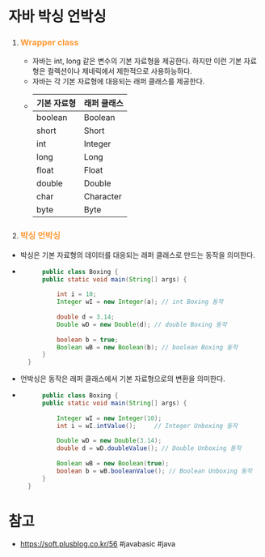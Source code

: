 # 자바 박싱 언박싱
1. ### __<span style="color:#ff9933">Wrapper class</span>__
   - 자바는 int, long 같은 변수의 기본 자료형을 제공한다. 하지만 이런 기본 자료형은 컬렉션이나 제네릭에서 제한적으로 사용하능하다.
   - 자바는 각 기본 자료형에 대응되는 래퍼 클래스를 제공한다.
   - |기본 자료형|래퍼 클래스|
       |---|---|
       |boolean|Boolean|
       |short|Short|
       |int|Integer|
       |long|Long|
       |float|Float|
       |double|Double|
       |char|Character|
       |byte|Byte|
1. ### __<span style="color:#ff9933">박싱 언박싱</span>__
- 박싱은 기본 자료형의 데이터를 대응되는 래퍼 클래스로 만드는 동작을 의미한다.
- ``` java
        public class Boxing {
        public static void main(String[] args) {
            
            int i = 10;
            Integer wI = new Integer(a); // int Boxing 동작
            
            double d = 3.14;
            Double wD = new Double(d); // double Boxing 동작
            
            boolean b = true;
            Boolean wB = new Boolean(b); // boolean Boxing 동작
        }
    }
- 언박싱은 동작은 래퍼 클래스에서 기본 자료형으로의 변환을 의미한다.
- ``` java
        public class Boxing {
        public static void main(String[] args) {
            
            Integer wI = new Integer(10);
            int i = wI.intValue();     // Integer Unboxing 동작
            
            Double wD = new Double(3.14);
            double d = wD.doubleValue(); // Double Unboxing 동작
            
            Boolean wB = new Boolean(true);
            boolean b = wB.booleanValue(); // Boolean Unboxing 동작
        }
    }

# 참고
- https://soft.plusblog.co.kr/56
#javabasic #java